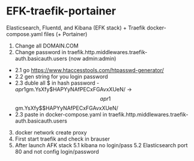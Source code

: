 # EFK-traefik-portainer
Elasticsearch, Fluentd, and Kibana (EFK stack) + Traefik docker-compose.yaml files (+ Portainer)

1. Change all DOMAIN.COM
2. Change password in traefik.http.middlewares.traefik-auth.basicauth.users (now admin:admin)
- 2.1 go https://www.htaccesstools.com/htpasswd-generator/
- 2.2 gen string for you login password
- 2.3 duble all $ in hash  password - $apr1$gm.YsXfy$HAPYyNAfPECxFGAvxXUeN/ -> $$apr1$$gm.YsXfy$$HAPYyNAfPECxFGAvxXUeN/
- 2.3 paste in  docker-compose.yaml in traefik.http.middlewares.traefik-auth.basicauth.users
3. docker network create proxy 
4. First start traefik and check in brauser
5. After launch AFK stack
5.1 kibana no login/pass
5.2 Elasticsearch port 80 and not config login/password